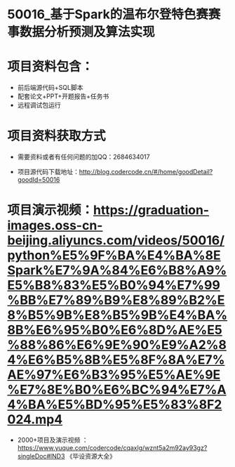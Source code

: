  #  50016_基于Spark的温布尔登特色赛赛事数据分析预测及算法实现
 
 #  项目资料包含：
 *  前后端源代码+SQL脚本
 *  配套论文+PPT+开题报告+任务书
 *  远程调试包运行

 #  项目资料获取方式
 *  需要资料或者有任何问题的加QQ：2684634017

 *  项目源代码下载地址：http://blog.codercode.cn/#/home/goodDetail?goodId=50016
   
 #  项目演示视频：https://graduation-images.oss-cn-beijing.aliyuncs.com/videos/50016/python%E5%9F%BA%E4%BA%8ESpark%E7%9A%84%E6%B8%A9%E5%B8%83%E5%B0%94%E7%99%BB%E7%89%B9%E8%89%B2%E8%B5%9B%E8%B5%9B%E4%BA%8B%E6%95%B0%E6%8D%AE%E5%88%86%E6%9E%90%E9%A2%84%E6%B5%8B%E5%8F%8A%E7%AE%97%E6%B3%95%E5%AE%9E%E7%8E%B0%E6%BC%94%E7%A4%BA%E5%BD%95%E5%83%8F2024.mp4
          
 *  2000+项目及演示视频 ：https://www.yuque.com/codercode/cqaxlg/wznt5a2m92ay93gz?singleDoc#lND3 《毕设资源大全》
   
